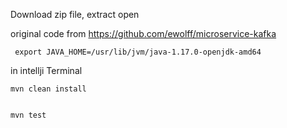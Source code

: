 
Download zip file, extract open

original code from https://github.com/ewolff/microservice-kafka




```
 export JAVA_HOME=/usr/lib/jvm/java-1.17.0-openjdk-amd64
```


in intellji Terminal

```
mvn clean install


mvn test


```
